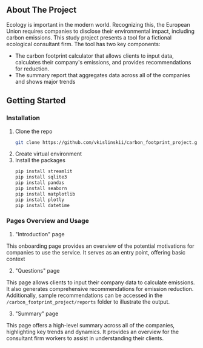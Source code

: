 ## About The Project
Ecology is important in the modern world. Recognizing this, the European Union requires companies to disclose their environmental impact, including carbon emissions. 
This study project presents a tool for a fictional ecological consultant firm. The tool has two key components:
* The carbon footprint calculator that allows clients to input data, calculates their company's emissions, and provides recommendations for reduction.
* The summary report that aggregates data across all of the companies and shows major trends

## Getting Started

### Installation

1. Clone the repo
   ```sh
   git clone https://github.com/vkislinskii/carbon_footprint_project.git
   ```
2. Create virtual environment
3. Install the packages 
   ```sh
   pip install streamlit
   pip install sqlite3
   pip install pandas
   pip install seaborn
   pip install matplotlib
   pip install plotly
   pip install datetime
   ```

### Pages Overview and Usage

1. "Introduction" page

This onboarding page provides an overview of the potential motivations for companies to use the service. It serves as an entry point, offering basic context  

2. "Questions" page

This page allows clients to input their company data to calculate emissions. It also generates comprehensive recommendations for emission reduction. 
Additionally, sample recommendations can be accessed in the ```/carbon_footprint_project/reports``` folder to illustrate the output.  

3. "Summary" page

This page offers a high-level summary across all of the companies, highlighting key trends and dynamics. It provides an overview for the consultant firm workers to assist in understanding their clients.